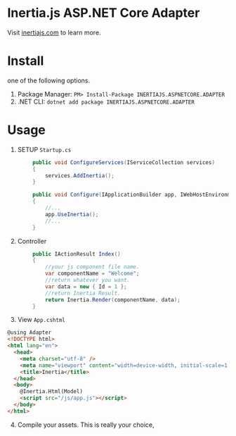 # Inertia.js ASP.NET Core Adapter

Visit [inertiajs.com](https://inertiajs.com/) to learn more.

# Install

one of the following options.

1. Package Manager: `PM> Install-Package INERTIAJS.ASPNETCORE.ADAPTER`
2. .NET CLI: `dotnet add package INERTIAJS.ASPNETCORE.ADAPTER`

# Usage

1. SETUP `Startup.cs`

```csharp
        public void ConfigureServices(IServiceCollection services)
        {
            services.AddInertia();
        }

        public void Configure(IApplicationBuilder app, IWebHostEnvironment env)
        {
            //...
            app.UseInertia();
            //...
        }
```

2. Controller

```csharp
        public IActionResult Index()
        {
            //your js component file name.
            var componentName = "Welcome";
            //return whatever you want.
            var data = new { Id = 1 };
            //return Inertia Result.
            return Inertia.Render(componentName, data);
        }
```

3. View `App.cshtml`

```html
@using Adapter
<!DOCTYPE html>
<html lang="en">
  <head>
    <meta charset="utf-8" />
    <meta name="viewport" content="width=device-width, initial-scale=1.0" />
    <title>Inertia</title>
  </head>
  <body>
    @Inertia.Html(Model)
    <script src="/js/app.js"></script>
  </body>
</html>
```

4. Compile your assets. This is really your choice,
